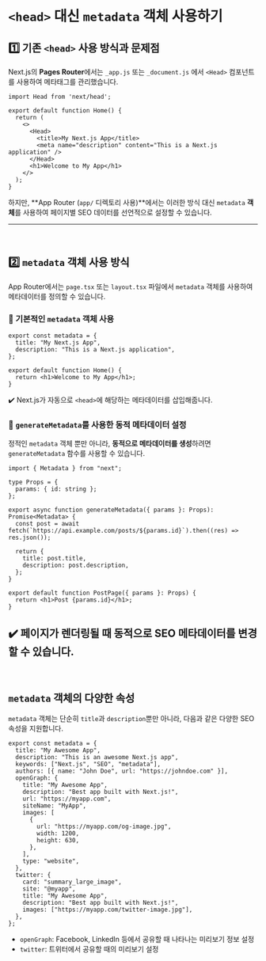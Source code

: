 # `<head>` 대신 `metadata` 객체 사용하기
## 1️⃣ 기존 `<head>` 사용 방식과 문제점
Next.js의 **Pages Router**에서는 `_app.js` 또는 `_document.js` 에서 `<Head>` 컴포넌트를 사용하여 메타태그를 관리했습니다.
```tsx
import Head from 'next/head';

export default function Home() {
  return (
    <>
      <Head>
        <title>My Next.js App</title>
        <meta name="description" content="This is a Next.js application" />
      </Head>
      <h1>Welcome to My App</h1>
    </>
  );
}
```
하지만, **App Router (`app/` 디렉토리 사용)**에서는 이러한 방식 대신 `metadata` **객체**를 사용하여 페이지별 SEO 데이터를 선언적으로 설정할 수 있습니다.

---
<br>

## 2️⃣ `metadata` 객체 사용 방식
App Router에서는 `page.tsx` 또는 `layout.tsx` 파일에서 `metadata` 객체를 사용하여 메타데이터를 정의할 수 있습니다.

### 🔹 기본적인 `metadata` 객체 사용
```tsx
export const metadata = {
  title: "My Next.js App",
  description: "This is a Next.js application",
};

export default function Home() {
  return <h1>Welcome to My App</h1>;
}
```
✔️ Next.js가 자동으로 `<head>`에 해당하는 메타데이터를 삽입해줍니다.

### 🔹 `generateMetadata`를 사용한 동적 메타데이터 설정
정적인 `metadata` 객체 뿐만 아니라, **동적으로 메타데이터를 생성**하려면 `generateMetadata` 함수를 사용할 수 있습니다.
```tsx
import { Metadata } from "next";

type Props = {
  params: { id: string };
};

export async function generateMetadata({ params }: Props): Promise<Metadata> {
  const post = await fetch(`https://api.example.com/posts/${params.id}`).then((res) => res.json());

  return {
    title: post.title,
    description: post.description,
  };
}

export default function PostPage({ params }: Props) {
  return <h1>Post {params.id}</h1>;
}
```
✔️ 페이지가 렌더링될 때 동적으로 **SEO 메타데이터를 변경**할 수 있습니다.
---
<br>

## `metadata` 객체의 다양한 속성
`metadata` 객체는 단순히 `title`과 `description`뿐만 아니라, 다음과 같은 다양한 SEO 속성을 지원합니다.
```tsx
export const metadata = {
  title: "My Awesome App",
  description: "This is an awesome Next.js app",
  keywords: ["Next.js", "SEO", "metadata"],
  authors: [{ name: "John Doe", url: "https://johndoe.com" }],
  openGraph: {
    title: "My Awesome App",
    description: "Best app built with Next.js!",
    url: "https://myapp.com",
    siteName: "MyApp",
    images: [
      {
        url: "https://myapp.com/og-image.jpg",
        width: 1200,
        height: 630,
      },
    ],
    type: "website",
  },
  twitter: {
    card: "summary_large_image",
    site: "@myapp",
    title: "My Awesome App",
    description: "Best app built with Next.js!",
    images: ["https://myapp.com/twitter-image.jpg"],
  },
};
```
- `openGraph`: Facebook, Linkedln 등에서 공유할 때 나타나는 미리보기 정보 설정
- `twitter`: 트위터에서 공유할 때의 미리보기 설정

